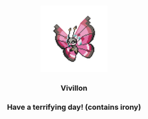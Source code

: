 <p align="center">
    <img src="https://raw.githubusercontent.com/PokeAPI/sprites/master/sprites/pokemon/666.png" width="150" height="150">
</p>
<h3 align="center"> <b>Vivillon</b></h3>
<h3 align="center">Have a terrifying day! (contains irony)</h3>
